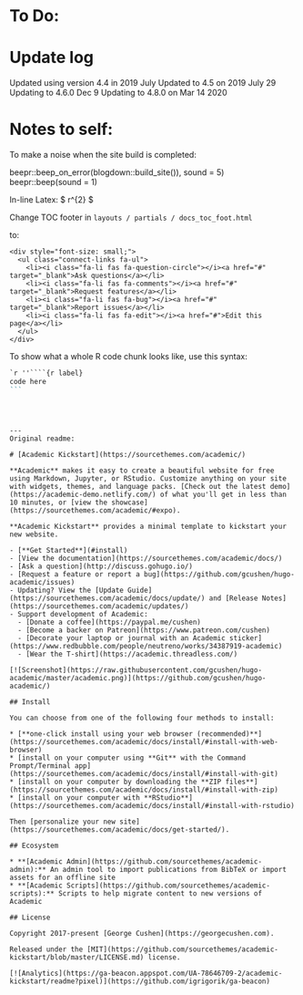 # To Do:



# Update log

Updated using version 4.4 in 2019 July
Updated to 4.5 on 2019 July 29
Updating to 4.6.0 Dec 9
Updating to 4.8.0 on Mar 14 2020

# Notes to self:

To make a noise when the site build is completed:

beepr::beep_on_error(blogdown::build_site()), sound = 5)
beepr::beep(sound = 1)

In-line Latex: $ r^{2} $


Change TOC footer in `layouts / partials / docs_toc_foot.html`

to:

```
<div style="font-size: small;">
  <ul class="connect-links fa-ul">
    <li><i class="fa-li fas fa-question-circle"></i><a href="#" target="_blank">Ask questions</a></li>
    <li><i class="fa-li fas fa-comments"></i><a href="#" target="_blank">Request features</a></li>
    <li><i class="fa-li fas fa-bug"></i><a href="#" target="_blank">Report issues</a></li>
    <li><i class="fa-li fas fa-edit"></i><a href="#">Edit this page</a></li>
  </ul>
</div>
```

To show what a whole R code chunk looks like, use this syntax:

````markdown
`r ''````{r label}
code here
```
````
```



---
Original readme:

# [Academic Kickstart](https://sourcethemes.com/academic/)

**Academic** makes it easy to create a beautiful website for free using Markdown, Jupyter, or RStudio. Customize anything on your site with widgets, themes, and language packs. [Check out the latest demo](https://academic-demo.netlify.com/) of what you'll get in less than 10 minutes, or [view the showcase](https://sourcethemes.com/academic/#expo).

**Academic Kickstart** provides a minimal template to kickstart your new website.

- [**Get Started**](#install)
- [View the documentation](https://sourcethemes.com/academic/docs/)
- [Ask a question](http://discuss.gohugo.io/)
- [Request a feature or report a bug](https://github.com/gcushen/hugo-academic/issues)
- Updating? View the [Update Guide](https://sourcethemes.com/academic/docs/update/) and [Release Notes](https://sourcethemes.com/academic/updates/)
- Support development of Academic:
  - [Donate a coffee](https://paypal.me/cushen)
  - [Become a backer on Patreon](https://www.patreon.com/cushen)
  - [Decorate your laptop or journal with an Academic sticker](https://www.redbubble.com/people/neutreno/works/34387919-academic)
  - [Wear the T-shirt](https://academic.threadless.com/)

[![Screenshot](https://raw.githubusercontent.com/gcushen/hugo-academic/master/academic.png)](https://github.com/gcushen/hugo-academic/)

## Install

You can choose from one of the following four methods to install:

* [**one-click install using your web browser (recommended)**](https://sourcethemes.com/academic/docs/install/#install-with-web-browser)
* [install on your computer using **Git** with the Command Prompt/Terminal app](https://sourcethemes.com/academic/docs/install/#install-with-git)
* [install on your computer by downloading the **ZIP files**](https://sourcethemes.com/academic/docs/install/#install-with-zip)
* [install on your computer with **RStudio**](https://sourcethemes.com/academic/docs/install/#install-with-rstudio)

Then [personalize your new site](https://sourcethemes.com/academic/docs/get-started/).

## Ecosystem

* **[Academic Admin](https://github.com/sourcethemes/academic-admin):** An admin tool to import publications from BibTeX or import assets for an offline site
* **[Academic Scripts](https://github.com/sourcethemes/academic-scripts):** Scripts to help migrate content to new versions of Academic

## License

Copyright 2017-present [George Cushen](https://georgecushen.com).

Released under the [MIT](https://github.com/sourcethemes/academic-kickstart/blob/master/LICENSE.md) license.

[![Analytics](https://ga-beacon.appspot.com/UA-78646709-2/academic-kickstart/readme?pixel)](https://github.com/igrigorik/ga-beacon)

